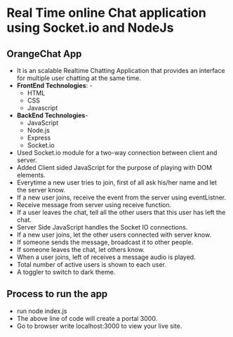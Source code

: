 # Real Time online Chat application using Socket.io and NodeJs
## OrangeChat App
* It is an scalable Realtime Chatting Application that provides an interface for multiple user chatting at the same time.
* **FrontEnd Technologies**: - 
    - HTML
    - CSS 
    - Javascript
* **BackEnd Technologies**- 
    - JavaScript
    - Node.js
    - Express 
    - Socket.io
* Used Socket.io module for a two-way connection between client and server.
* Added Client sided JavaScript for the purpose of playing with DOM elements.
* Everytime a new user tries to join, first of all ask his/her name and let the server know.
* If a new user joins, receive the event from the server using eventListner.
* Receive message from server using receive function.
* If a user leaves the chat, tell all the other users that this user has left the chat.
* Server Side JavaScript handles the Socket IO connections.
* If a new user joins, let the other users connected with server know.
* If someone sends the message, broadcast it to other people.
* If someone leaves the chat, let others know.
* When a user joins, left of receives a message audio is played.
* Total number of active users is shown to each user.
* A toggler to switch to dark theme.

## Process to run the app
* run node index.js
* The above line of code will create a portal 3000.
* Go to browser write localhost:3000 to view your live site.
